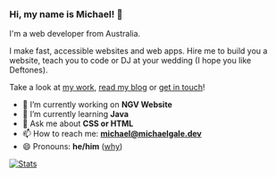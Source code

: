 ### Hi, my name is Michael! 👋

I'm a web developer from Australia.

I make fast, accessible websites and web apps. Hire me to build you a website, teach you to code or DJ at your wedding (I hope you like Deftones).

Take a look at [my work](https://www.michaelgale.dev/work), [read my blog](https://blog.michaelgale.dev) or [get in touch](mailto:&#109;&#105;&#099;&#104;&#097;&#101;&#108;&#064;&#109;&#105;&#099;&#104;&#097;&#101;&#108;&#103;&#097;&#108;&#101;&#046;&#100;&#101;&#118;)! 

- 🔭 I’m currently working on **NGV Website**
- 🌱 I’m currently learning **Java**
- 💬 Ask me about **CSS or HTML**
- 📫 How to reach me:  **[&#109;&#105;&#099;&#104;&#097;&#101;&#108;&#064;&#109;&#105;&#099;&#104;&#097;&#101;&#108;&#103;&#097;&#108;&#101;&#046;&#100;&#101;&#118;](mailto:&#109;&#105;&#099;&#104;&#097;&#101;&#108;&#064;&#109;&#105;&#099;&#104;&#097;&#101;&#108;&#103;&#097;&#108;&#101;&#046;&#100;&#101;&#118;)**
- 😄 Pronouns: **he/him** ([why](https://medium.com/gender-inclusivit/why-i-put-pronouns-on-my-email-signature-and-linkedin-profile-and-you-should-too-d3dc942c8743))

[![Stats](https://github-readme-stats.vercel.app/api?username=miclgael&show_icons=true)](https://github.com/anuraghazra/github-readme-stats)
